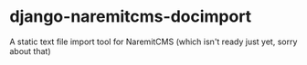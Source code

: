 django-naremitcms-docimport
===========================

A static text file import tool for NaremitCMS (which isn't ready just yet, sorry about that)
